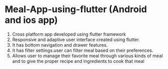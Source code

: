 # Meal-App-using-flutter (Android and ios app)

1.	Cross platform app developed using flutter framework
2.	Responsive and adaptive user interface created using flutter.
3. It has bottom navigation and drawer features.
4. It has filter settings.user can filter meal based on their preferences. 
5.	Allows user to manage their favorite meal through various kinds of meal and to give the proper recipe and ingredients
to cook that meal
